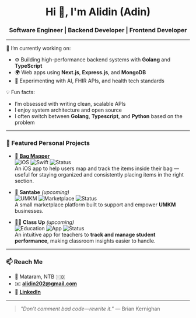 <h1 align="center">Hi 👋, I'm Alidin (Adin)</h1>
<h3 align="center">Software Engineer | Backend Developer | Frontend Developer </h3>

---

🔭 I’m currently working on:
- ⚙️ Building high-performance backend systems with **Golang** and **TypeScript**
- 🌍 Web apps using **Next.js**, **Express.js**, and **MongoDB**
- 🧠 Experimenting with AI, FHIR APIs, and health tech standards

💡 Fun facts:
- I’m obsessed with writing clean, scalable APIs
- I enjoy system architecture and open source
- I often switch between **Golang**, **Typescript**, and **Python** based on the problem

---

### 📌 Featured Personal Projects

- 🎒 [**Bag Mapper**](https://github.com/Adin-bima/NC-Bag-Mapper)  
  ![iOS](https://img.shields.io/badge/platform-iOS-blue?logo=apple&logoColor=white) ![Swift](https://img.shields.io/badge/code-Swift-orange?logo=swift) ![Status](https://img.shields.io/badge/status-complete-brightgreen)  
  An iOS app to help users map and track the items inside their bag — useful for staying organized and consistently placing items in the right section.

- 🛒 **Santabe** *(upcoming)*  
  ![UMKM](https://img.shields.io/badge/domain-UMKM-blueviolet) ![Marketplace](https://img.shields.io/badge/type-Marketplace-orange) ![Status](https://img.shields.io/badge/status-upcoming-yellow)  
  A small marketplace platform built to support and empower **UMKM** businesses.

- 🧑‍🏫 **Class Up** *(upcoming)*  
  ![Education](https://img.shields.io/badge/domain-Education-009688) ![App](https://img.shields.io/badge/type-TeacherApp-blue) ![Status](https://img.shields.io/badge/status-upcoming-yellow)  
  An intuitive app for teachers to **track and manage student performance**, making classroom insights easier to handle.

---

### 📫 Reach Me

- 📍 Mataram, NTB 🇮🇩  
- ✉️ **alidin202@gmail.com**  
- 💼 [**LinkedIn**](https://www.linkedin.com/in/alidin)  

---

> *"Don’t comment bad code—rewrite it."* — Brian Kernighan
